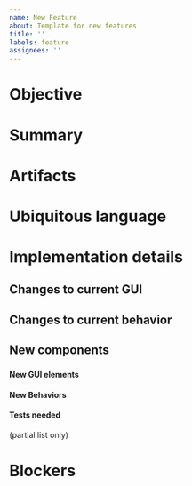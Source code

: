```yaml
---
name: New Feature
about: Template for new features
title: ''
labels: feature
assignees: ''
---
```


# Objective

<!--- Add a single line description of new feature --->

# Summary

<!--- Explain the motivations for the new feature and what problem it will solve --->

# Artifacts

<!--- add wireframes, drawing, diagrams, lists, links to documents, etc - anything the implementor will need to implement this feature --->

# Ubiquitous language

<!--- new terms that may be used to uniquely identify components, features or workflows --->

# Implementation details

<!--- This section is a mostly technical guide focusing on HOW to accomplish the task --->

## Changes to current GUI

<!--- changes that concern the current look of things, for example, expanding/adding/removing currently existing GUI elements --->

## Changes to current behavior

<!--- changes concerning the current business logic or UX --->

## New components

### <!--- componenet name --->

#### New GUI elements

<!--- new GUI elements that will be needed for this feature --->

#### New Behaviors

<!--- new business logic that will be intorduced by this feature --->

#### Tests needed

(partial list only)

<!--- list of things that will be needed to be tested --->

# Blockers

<!--- - [ ] list of issues blocking this one --->
